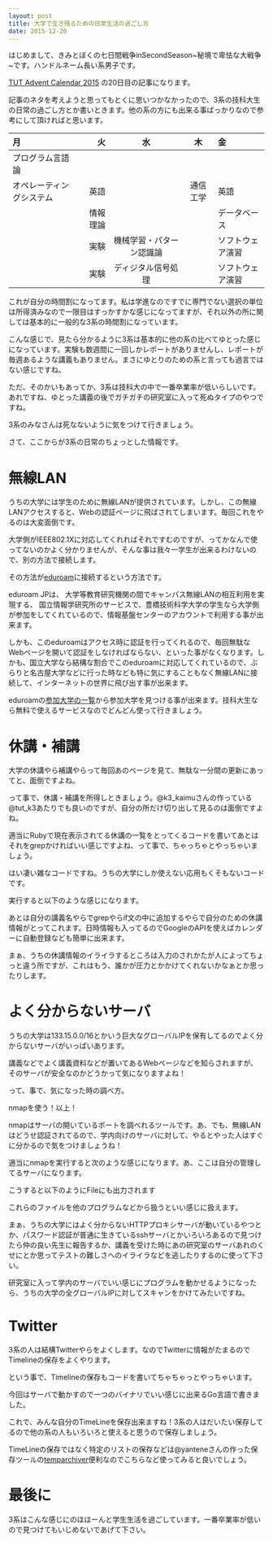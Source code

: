```yaml
---
layout: post
title: 大学で生き残るための日常生活の過ごし方
date: 2015-12-20
---
```



はじめまして、きみとぼくの七日間戦争inSecondSeason~秘境で卑怯な大戦争~です。ハンドルネーム長い系男子です。

[TUT Advent Calendar 2015](http://www.adventar.org/calendars/785 "TUT Advent Calendar 2015") の20日目の記事になります。

記事のネタを考えようと思ってもとくに思いつかなかったので、3系の技科大生の日常の過ごし方とか書いときます。他の系の方にも出来る事ばっかりなので参考にして頂ければと思います。

|                   月 |           火 |                  水 |      木|            金|
|:---------------------|-------------:|:------------------:|:------:|:-------------|
|        プログラム言語論|              |                     |        |             |
| オペレーティングシステム |           英語|                    |通信工学 |          英語|
|                      |情報理論       |                    |        |    データベース|
|                      |          実験|機械学習・パターン認識論|        |  ソフトウェア演習|
|                      |          実験|      ディジタル信号処理|       |  ソフトウェア演習|

これが自分の時間割になってます。私は学進なのですでに専門でない選択の単位は所得済みなので一限目はすっかすかな感じになってますが、それ以外の所に関しては基本的に一般的な3系の時間割になっています。

こんな感じで、見たら分かるように3系は基本的に他の系の比べてゆとった感じになっています。実験も数週間に一回しかレポートがありませんし、レポートが毎週あるような講義もありません。まさにゆとりのための系と言っても過言ではない感じですね。

ただ、そのかいもあってか、3系は技科大の中で一番卒業率が低いらしいです。あれですね、ゆとった講義の後でガチガチの研究室に入って死ぬタイプのやつですね。

3系のみなさんは死なないように気をつけて行きましょう。

さて、ここからが3系の日常のちょっとした情報です。

# 無線LAN
うちの大学には学生のために無線LANが提供されています。しかし、この無線LANアクセスすると、Webの認証ページに飛ばされてしまいます。毎回これをやるのは大変面倒です。

大学側がIEEE802.1Xに対応してくれればそれですむのですが、ってかなんで使ってないのかよく分かりませんが、そんな事は我々一学生が出来るわけないので、別の方法で接続します。

その方法が[eduroam](http://www.eduroam.jp/ ">eduroam JP - Home")に接続するという方法です。

eduroam JPは、 大学等教育研究機関の間でキャンパス無線LANの相互利用を実現する、 国立情報学研究所のサービスで、豊橋技術科学大学の学生なら大学側が参加をしてくれているので、情報基盤センターのアカウントで利用する事が出来ます。

しかも、このeduroamはアクセス時に認証を行ってくれるので、毎回無駄なWebページを開いて認証をしなければならない、といった事がなくなります。しかも、国立大学なら結構な割合でこのeduroamに対応してくれているので、ぶらりと名古屋大学などに行った時なども特に気にすることもなく無線LANに接続して、インターネットの世界に飛び出す事が出来ます。

eduroamの[参加大学の一覧](http://www.eduroam.jp/participants/siteinfo.html "eduroam JP 参加機関 / Participants")から参加大学を見つける事が出来ます。技科大生なら無料で使えるサービスなのでどんどん使って行きましょう。

# 休講・補講
大学の休講やら補講やらって毎回あのページを見て、無駄な一分間の更新にあってと、面倒ですよね。

って事で、休講・補講を所得しときましょう。@k3_kaimuさんの作っている@tut_k3あたりでも良いのですが、自分の所だけ切り出して見るのは面倒ですよね。

適当にRubyで現在表示されてる休講の一覧をとってくるコードを書いてあとはそれをgrepかければいい感じですよね、って事で、ちゃっちゃとやっちゃいましょう。

<script src="https://gist.github.com/kimitoboku/f6ce0bfed4c64d514be2.js"></script>

はい凄い雑なコードですね。うちの大学にしか使えない応用もくそもないコードです。

実行すると以下のような感じになります。

<script src="https://gist.github.com/kimitoboku/53cbf3fb08f405831105.js"></script>

あとは自分の講義名やらでgrepやらif文の中に追加するやらで自分のための休講情報がとってこれます。日時情報も入ってるのでGoogleのAPIを使えばカレンダーに自動登録なども簡単に出来ます。

まぁ、うちの休講情報のイライラするところは入力のされかたが人によってちょっと違う所ですが、これはもう、誰かが圧力とかかけてくれないかなぁとか思ったりします。

# よく分からないサーバ
うちの大学は133.15.0.0/16とかいう巨大なグローバルIPを保有してるのでよく分からないサーバがいっぱいあります。

講義などでよく講義資料などが置いてあるWebページなどを知らされますが、そのサーバが安全なのかどうかって気になりますよね！

って、事で、気になった時の調べ方。

nmapを使う！以上！

nmapはサーバの開いているポートを調べれるツールです。あ、でも、無線LANはどうせ認証されてるので、学内向けのサーバに対して、やるとやった人はすぐに分かるので気をつけましょうね！

適当にnmapを実行すると次のような感じになります。あ、ここは自分の管理してるサーバになります。

<script src="https://gist.github.com/kimitoboku/cb83652ce513dc7d47e8.js"></script>


こうすると以下のようにFileにも出力されます

<script src="https://gist.github.com/kimitoboku/660f131ff408627e1283.js"></script>

これらのファイルを他のプログラムなどから扱うといい感じに扱えます。

まぁ、うちの大学にはよく分からないHTTPプロキシサーバが動いているやつとか、パスワード認証が普通に生きているsshサーバとかいろいろあるので見つけたら仲の良い先生に報告するか、講義を受けた時にあの研究室のサーバあれのくせにとか思ってテストの難しさへのイライラなどを逃したりするのに使って下さい。

研究室に入って学内のサーバでいい感じにプログラムを動かせるようになったら、うちの大学の全グローバルIPに対してスキャンをかけてみたいですね。

# Twitter
3系の人は結構Twitterやらをよくします。なのでTwitterに情報がたまるのでTimelineの保存をよくやります。

という事で、Timelineの保存もコードを書いてちゃちゃっとやっちゃいます。

<script src="https://gist.github.com/kimitoboku/ca5507e8a20f6634dc97.js"></script>

今回はサーバで動かすので一つのバイナリでいい感じに出来るGo言語で書きました。

これで、みんな自分のTimeLineを保存出来ますね！3系の人はだいたい保存してるので他の系の人もいろいろと使えると思うので保存しましょう。

TimeLineの保存ではなく特定のリストの保存などは@yanteneさんの作った保存ツールの[temparchiver](https://github.com/yantene/temparchiver)便利なのでこちらなど使ってみると良いでしょう。


# 最後に
3系はこんな感じにのほほーんと学生生活を過ごしています。一番卒業率が低いので見つけてもいじめないであげて下さい。
